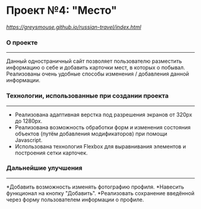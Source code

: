 # Проект №4: __"Место"__
_https://greysmouse.github.io/russian-travel/index.html_


### О проекте
------
Данный одностраничный сайт позволяет пользователю разместить информацию о себе и добавить карточки мест, в которых о побывал. Реализованы очень удобные способы изменения / добавления данной информации.

### Технологии, использованные при создании проекта
------
* Реализована адаптивная верстка под разрешения экранов от 320px до 1280px. 
* Реализована возможность обработки форм и изменения состояния объектов (путём добавления модификаторов) при помощи Javascript.
* Использована технология Flexbox для выравнивания элементов и построения сетки карточек.

### Дальнейшие улучшения
------
*Добавить возможность изменять фотографию профиля.
*Навесить функционал на кнопку "Добавить".
*Реализовать сохранение введённой через форму пользователем информации о профиле.